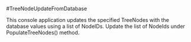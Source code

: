 #TreeNodeUpdateFromDatabase

This console application updates the specified TreeNodes with the database values using a list of NodeIDs.
Update the list of NodeIds under PopulateTreeNodes() method.